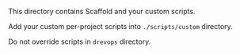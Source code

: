 This directory contains Scaffold and your custom scripts.

Add your custom per-project scripts into `./scripts/custom` directory.

Do not override scripts in `drevops` directory.
